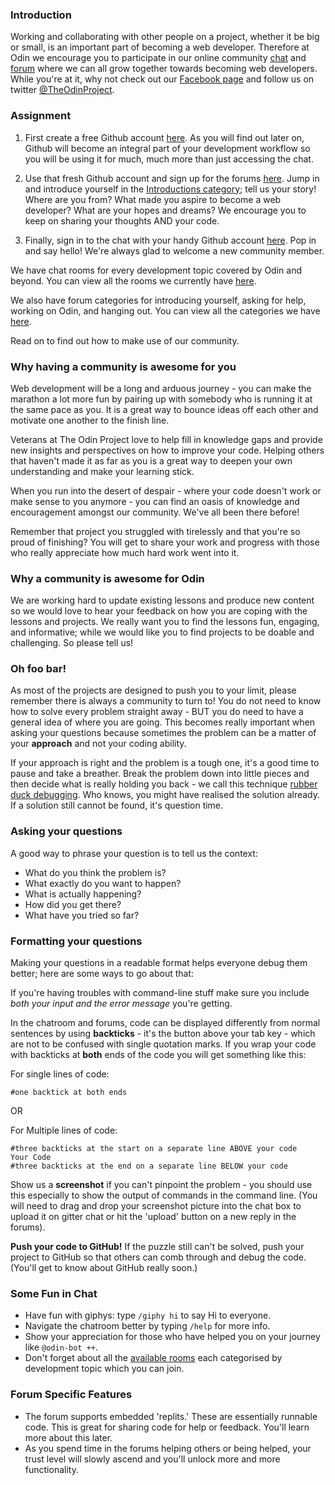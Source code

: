 ### Introduction
Working and collaborating with other people on a project, whether it be big or small, is an important part of becoming a web developer. Therefore at Odin we encourage you to participate in our online community [chat](https://gitter.im/TheOdinProject/theodinproject) and [forum](https://forum.theodinproject.com) where we can all grow together towards becoming web developers.  While you're at it, why not check out our [Facebook page](https://www.facebook.com/theodinproject/) and follow us on twitter [@TheOdinProject](https://twitter.com/TheOdinProject).

### Assignment

<div class="lesson-content__panel" markdown="1">

  1. First create a free Github account [here](https://github.com/join). As you will find out later on, Github will become an integral part of your development workflow so you will be using it for much, much more than just accessing the chat.

  2. Use that fresh Github account and sign up for the forums [here](https://forum.theodinproject.com). Jump in and introduce yourself in the [Introductions category](https://forum.theodinproject.com/c/introductions); tell us your story! Where are you from? What made you aspire to become a web developer? What are your hopes and dreams? We encourage you to keep on sharing your thoughts AND your code.

  3. Finally, sign in to the chat with your handy Github account [here](https://gitter.im/TheOdinProject/theodinproject). Pop in and say hello! We're always glad to welcome a new community member.

</div>

We have chat rooms for every development topic covered by Odin and beyond. You can view all the rooms we currently have [here](https://gitter.im/orgs/TheOdinProject/rooms).

We also have forum categories for introducing yourself, asking for help, working on Odin, and hanging out. You can view all the categories we have [here](https://forum.theodinproject.com/categories).

Read on to find out how to make use of our community.

### Why having a community is awesome for you

Web development will be a long and arduous journey - you can make the marathon a lot more fun by pairing up with somebody who is running it at the same pace as you. It is a great way to bounce ideas off each other and motivate one another to the finish line.

Veterans at The Odin Project love to help fill in knowledge gaps and provide new insights and perspectives on how to improve your code. Helping others that haven't made it as far as you is a great way to deepen your own understanding and make your learning stick.

When you run into the desert of despair - where your code doesn't work or make sense to you anymore - you can find an oasis of knowledge and encouragement amongst our community. We've all been there before!

Remember that project you struggled with tirelessly and that you're so proud of finishing? You will get to share your work and progress with those who really appreciate how much hard work went into it.

### Why a community is awesome for Odin

We are working hard to update existing lessons and produce new content so we would love to hear your feedback on how you are coping with the lessons and projects. We really want you to find the lessons fun, engaging, and informative; while we would like you to find projects to be doable and challenging. So please tell us!

### Oh foo bar!

As most of the projects are designed to push you to your limit, please remember there is always a community to turn to! You do not need to know how to solve every problem straight away - BUT you do need to have a general idea of where you are going. This becomes really important when asking your questions because sometimes the problem can be a matter of your **approach** and not your coding ability.

If your approach is right and the problem is a tough one, it's a good time to pause and take a breather. Break the problem down into little pieces and then decide what is really holding you back - we call this technique [rubber duck debugging](https://en.wikipedia.org/wiki/Rubber_duck_debugging). Who knows, you might have realised the solution already. If a solution still cannot be found, it's question time.

### Asking your questions
A good way to phrase your question is to tell us the context:

* What do you think the problem is?
* What exactly do you want to happen?
* What is actually happening?
* How did you get there?
* What have you tried so far?

### Formatting your questions

Making your questions in a readable format helps everyone debug them better; here are some ways to go about that:

If you're having troubles with command-line stuff make sure you include *both your input and the error message* you're getting.

In the chatroom and forums, code can be displayed differently from normal sentences by using **backticks** - it's the button above your tab key - which are not to be confused with single quotation marks. If you wrap your code with backticks at **both** ends of the code you will get something like this:

For single lines of code:

`#one backtick at both ends`

OR

For Multiple lines of code:

```
#three backticks at the start on a separate line ABOVE your code
Your Code
#three backticks at the end on a separate line BELOW your code
```

Show us a **screenshot** if you can't pinpoint the problem - you should use this especially to show the output of commands in the command line. (You will need to drag and drop your screenshot picture into the chat box to upload it on gitter chat or hit the 'upload' button on a new reply in the forums).

**Push your code to GitHub!** If the puzzle still can't be solved, push your project to GitHub so that others can comb through and debug the code. (You'll get to know about GitHub really soon.)

### Some Fun in Chat

* Have fun with giphys: type `/giphy hi` to say Hi to everyone.
* Navigate the chatroom better by typing `/help` for more info.
* Show your appreciation for those who have helped you on your journey like `@odin-bot ++`.
* Don't forget about all the [available rooms](https://gitter.im/orgs/TheOdinProject/rooms) each categorised by development topic which you can join.

### Forum Specific Features

* The forum supports embedded 'replits.' These are essentially runnable code. This is great for sharing code for help or feedback. You'll learn more about this later.
* As you spend time in the forums helping others or being helped, your trust level will slowly ascend and you'll unlock more and more functionality.
